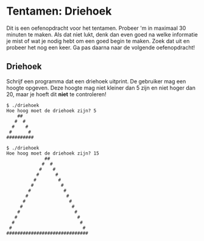 # Tentamen: Driehoek

Dit is een oefenopdracht voor het tentamen. Probeer 'm in maximaal 30 minuten te maken. Als dat niet lukt, denk dan even goed na welke informatie je mist of wat je nodig hebt om een goed begin te maken. Zoek dat uit en probeer het nog een keer. Ga pas daarna naar de volgende oefenopdracht!

## Driehoek

Schrijf een programma dat een driehoek uitprint. De gebruiker mag een hoogte opgeven. Deze hoogte mag niet kleiner dan 5 zijn en niet hoger dan 20, maar je hoeft dit **niet** te controleren!

    $ ./driehoek
    Hoe hoog moet de driehoek zijn? 5
        ##
       #  #
      #    #
     #      #
    ##########

    $ ./driehoek
    Hoe hoog moet de driehoek zijn? 15
                  ##
                 #  #
                #    #
               #      #
              #        #
             #          #
            #            #
           #              #
          #                #
         #                  #
        #                    #
       #                      #
      #                        #
     #                          #
    ##############################

